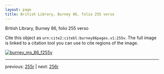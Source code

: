 ```yaml
---
layout: page
title: British Library, Burney 86, folio 255 verso
---
```


British Library, Burney 86, folio 255 verso

Cite this object as `urn:cite2:citebl:burney86pages.v1:255v`.  The full image is linked to a citation tool you can use to cite regions of the image.

[![burney_ms_86_f255v](http://www.homermultitext.org/iipsrv?IIIF=/project/homer/pyramidal/deepzoom/citebl/burney86imgs/v1/burney_ms_86_f255v.tif/full/800,/0/default.jpg)](http://www.homermultitext.org/ict2/?urn=urn:cite2:citebl:burney86imgs.v1:burney_ms_86_f255v) 

---

previous:  [255r](../255r/) | next: [256r](../256r/)